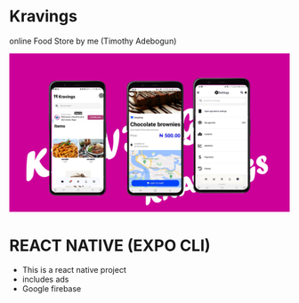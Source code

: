 # Kravings
online Food Store by me (Timothy Adebogun)


![App](MD.png)


# REACT NATIVE (EXPO CLI)
- This is a react native project
- includes ads
- Google firebase
